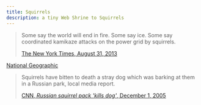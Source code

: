 ```yaml
---
title: Squirrels
description: a tiny Web Shrine to Squirrels
---
```


> Some say the world will end in fire.  Some say ice.  Some say coordinated kamikaze attacks on the power grid by squirrels.
>
> [The New York Times, August 31, 2013](https://web.archive.org/web/20130901155850/https://www.nytimes.com/2013/09/01/opinion/sunday/squirrel-power.html)

[National Geographic](https://www.nationalgeographic.com/animals/mammals/group/squirrels/)

> Squirrels have bitten to death a stray dog which was barking at them in a Russian park, local media report.
>
> [CNN, _Russian squirrel pack 'kills dog'_, December 1, 2005](http://news.bbc.co.uk/2/hi/4489792.stm)
